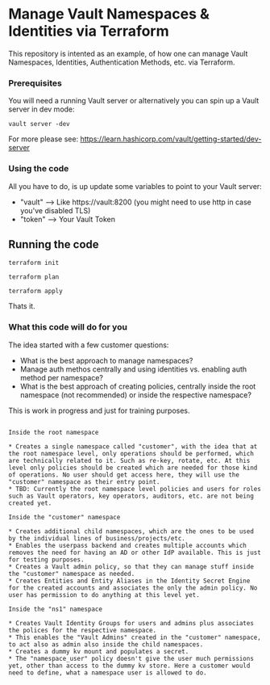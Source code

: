 # Manage Vault Namespaces & Identities via Terraform

This repository is intented as an example, of how one can manage Vault Namespaces, Identities, Authentication Methods, etc. via Terraform.

### Prerequisites

You will need a running Vault server or alternatively you can spin up a Vault server in dev mode:
```
vault server -dev
```
For more please see: https://learn.hashicorp.com/vault/getting-started/dev-server

### Using the code

All you have to do, is up update some variables to point to your Vault server:

* "vault" --> Like https://vault:8200 (you might need to use http in case you've disabled TLS) 
* "token" --> Your Vault Token


## Running the code

```
terraform init
```
```
terraform plan
```
```
terraform apply
```

Thats it.

### What this code will do for you

The idea started with a few customer questions: 

* What is the best approach to manage namespaces?
* Manage auth methos centrally and using identities vs. enabling auth method per namespace?
* What is the best approach of creating policies, centrally inside the root namespace (not recommended) or inside the respective namespace?

This is work in progress and just for training purposes.


```

Inside the root namespace

* Creates a single namespace called "customer", with the idea that at the root namespace level, only operations should be performed, which are technically related to it. Such as re-key, rotate, etc. At this level only policies should be created which are needed for those kind of operations. No user should get access here, they will use the "customer" namespace as their entry point. 
* TBD: Currently the root namespace level policies and users for roles such as Vault operators, key operators, auditors, etc. are not being created yet. 

```

```
Inside the "customer" namespace

* Creates additional child namespaces, which are the ones to be used by the individual lines of business/projects/etc.
* Enables the userpass backend and creates multiple accounts which removes the need for having an AD or other IdP available. This is just for testing purposes.
* Creates a Vault admin policy, so that they can manage stuff inside the "customer" namespace as needed.
* Creates Entities and Entity Aliases in the Identity Secret Engine for the created accounts and associates the only the admin policy. No user has permission to do anything at this level yet.

```

```
Inside the "ns1" namespace

* Creates Vault Identity Groups for users and admins plus associates the polices for the respective namespace.
* This enables the "Vault Admins" created in the "customer" namespace, to act also as admin also inside the child namespaces.
* Creates a dummy kv mount and populates a secret.
* The "namespace_user" policy doesn't give the user much permissions yet, other than access to the dummy kv store. Here a customer would need to define, what a namespace user is allowed to do.

```

